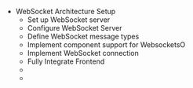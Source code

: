 - WebSocket Architecture Setup
	- Set up WebSocket server
	- Configure WebSocket Server
	- Define WebSocket message types
	- Implement component support for WebsocketsO
	- Implement WebSocket connection 
	- Fully Integrate Frontend
	- 
	- 


<!--stackedit_data:
eyJoaXN0b3J5IjpbMzYxNTQxNTEzLDQ5NzgxODgxMF19
-->